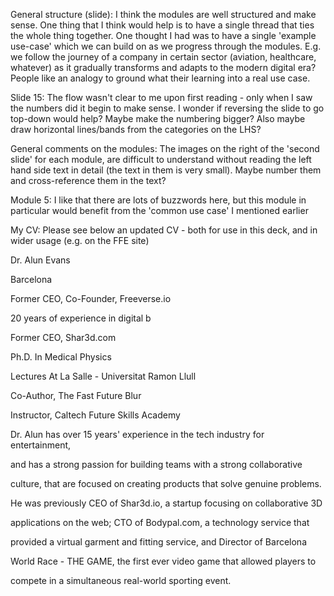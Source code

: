 General structure (slide): I think the modules are well structured and make sense. One thing that I think would help is to have a single thread that ties the whole thing together. One thought I had was to have a single 'example use-case' which we can build on as we progress through the modules. E.g. we follow the journey of a company in certain sector (aviation, healthcare, whatever) as it gradually transforms and adapts to the modern digital era? People like an analogy to ground what their learning into a real use case.


Slide 15: The flow wasn't clear to me upon first reading - only when I saw the numbers did it begin to make sense. I wonder if reversing the slide to go top-down would help? Maybe make the numbering bigger? Also maybe draw horizontal lines/bands from the categories on the LHS? 

General comments on the modules: The images on the right of the 'second slide' for each module, are difficult to understand without reading the left hand side text in detail (the text in them is very small). Maybe number them and cross-reference them in the text?

Module 5: I like that there are lots of buzzwords here, but this module in particular would benefit from the 'common use case' I mentioned earlier

My CV: Please see below an updated CV - both for use in this deck, and in wider usage (e.g. on the FFE site)

Dr. Alun Evans 

Barcelona

Former CEO, Co-Founder, Freeverse.io

20 years of experience in digital b

Former CEO, Shar3d.com

Ph.D. In Medical Physics

Lectures At La Salle - Universitat Ramon Llull

Co-Author, The Fast Future Blur

Instructor, Caltech Future Skills Academy

Dr. Alun has over 15 years' experience in the tech industry for entertainment,

and has a strong passion for building teams with a strong collaborative

culture, that are focused on creating products that solve genuine problems.

He was previously CEO of Shar3d.io, a startup focusing on collaborative 3D

applications on the web; CTO of Bodypal.com, a technology service that

provided a virtual garment and fitting service, and Director of Barcelona

World Race - THE GAME, the first ever video game that allowed players to

compete in a simultaneous real-world sporting event.

